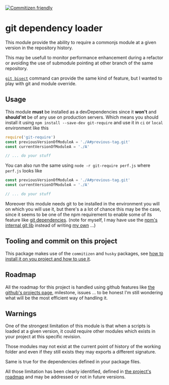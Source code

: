 
[![Commitizen friendly](https://img.shields.io/badge/commitizen-friendly-brightgreen.svg)](http://commitizen.github.io/cz-cli/)

# git dependency loader
This module provide the ability to require a commonjs module at a given version in the repository history.

This may be usefull to monitor performance enhancement during a refactor or avoiding the use of submodule pointing at other branch of the same repository.

[`git bisect`](https://git-scm.com/docs/git-bisect) command can provide the same kind of feature, but I wanted to play with git and module override.

## Usage
This module **must** be installed as a devDependencies since it **won't** and **should'nt** be of any use on production servers. Which means you should install it using `npm install --save-dev git-require` and use it in `ci` or `local` environment like this

```javascript
require('git-require')
const previousVersionOfModuleA = './A#previous-tag.git'
const currentVersionOfModuleA = './A'

// ... do your stuff

```

You can also run the same using `node -r git-require perf.js` where `perf.js` looks like

```javascript
const previousVersionOfModuleA = './A#previous-tag.git'
const currentVersionOfModuleA = './A'

// ... do your stuff

```

Moreover this module needs git to be installed in the environment you will on which you will use it, but there's a a lot of chance this may be the case, since it seems to be one of the npm requirement to enable some of its feature like [git dependencies](https://docs.npmjs.com/files/package.json#git-urls-as-dependencies).
(note for myself, I may have use the [npm's internal git lib](https://github.com/npm/cli/blob/latest/lib/utils/git.js) instead of writing [my own](./src/gitFs.js) ...)

## Tooling and commit on this project
This package makes use of the `commitizen` and `husky` packages, see [how to install it on you project and how to use it](https://github.com/commitizen/cz-cli).

## Roadmap
All the roadmap for this project is handled using github features like [the github's projects page](https://github.com/tetedacier/node-git-require/projects), milestone, issues ... to be honest I'm still wondering what will be the most efficient way of handling it.

## Warnings
One of the strongest limitation of this module is that when a scripts is loaded at a given version, it could require other modules which exists in your project at this specific revision.

Those modules may not exist at the current point of history of the working folder and even if they still exists they may exports a different signature.

Same is true for the dependencies defined in your package files.

All those limitation has been clearly identified, defined in [the project's roadmap](https://github.com/tetedacier/node-git-require/projects) and may be addressed or not in future versions.
